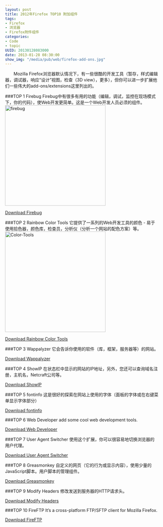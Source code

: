 ```yaml
--- 
layout: post
title: 2012年Firefox TOP10 附加组件
tags: 
- Firefox
- 浏览器
- Firefox附件组件
categories:
- Code
- topic 
UUID: 20130128083000
date: 2013-01-28 08:30:00
show_img: "/media/pub/web/firefox-add-ons.jpg"
---
```


　　Mozilla Firefox浏览器默认情况下，有一些很酷的开发工具（暂存，样式编辑器，调试器，响应“设计”视图，检查（3D view），更多），但你可以进一步扩展他们一些伟大的add-ons/extensions这里列出的。

###TOP 1 Firebug
Firebug中有很多有用的功能（编辑，调试，监控在现场模式下，你的代码），使Web开发更简单。这是一个Web开发人员必须的组件。
<a href="{{site.url}}/media/pub/web/firebug.gif" rel="prettyPhoto[{{page.UUID}}]" alt="firebug" >
<img src="{{site.url}}/media/pub/web/firebug.gif" width="330px"  alt="firebug" class="img-center" />
</a>

<a href="https://addons.mozilla.org/en-US/firefox/addon/firebug/" alt="Download Firebug" target="_bank">Download Firebug</a>

###TOP 2 Rainbow Color Tools
它提供了一系列的Web开发工具的颜色 - 易于使用拾色器，颜色库，检查员，分析仪（分析一个网站的配色方案）等。
<a href="{{site.url}}/media/pub/web/Color-Tools.png" alt="Color-Tools" rel="prettyPhoto[{{page.UUID}}]"> 
<img src="{{site.url}}/media/pub/web/Color-Tools.png" width="330px"  alt="Color-Tools" class="img-center" />
</a>

<a href="https://addons.mozilla.org/en-US/firefox/addon/rainbow-color-tools/" alt="Download Rainbow Color Tools" target="_bank">
Download Rainbow Color Tools</a>

###TOP 3 Wappalyzer
它会告诉你使用的软件（库，框架，服务器等）的网站。

<a href="https://addons.mozilla.org/en-US/firefox/addon/wappalyzer/" alt="Wappalyzer" target="_bank">Download Wappalyzer</a>

###TOP 4 ShowIP
在状态栏中显示的网站的IP地址，另外，您还可以查询域名注册，主机名，Netcraft公司等。

<a href="https://addons.mozilla.org/en-US/firefox/addon/showip/" alt="ShowIP" target="_bank">Download ShowIP</a>

###TOP 5 fontinfo
这是很好的探索在网站上使用的字体（面板的字体或在右键菜单显示字体部分）

<a href="https://addons.mozilla.org/en-US/firefox/addon/fontinfo/" alt="Download fontinfo" target="_bank">Download fontinfo</a>

###TOP 6 Web Developer
add some cool web development tools.

<a href="https://addons.mozilla.org/en-US/firefox/addon/web-developer/" alt="Web Developer" target="_bank" >Download Web Developer</a>

###TOP 7 User Agent Switcher
使用这个扩展，你可以很容易地切换浏览器的用户代理。

<a href="https://addons.mozilla.org/en-US/firefox/addon/user-agent-switcher/" alt="Download User Agent Switcher" target="_bank" >Download User Agent Switcher</a>

###TOP 8  Greasmonkey
自定义的网页（它的行为或显示内容），使用少量的JavaScript脚本。用户脚本的管理组件。

<a href="https://addons.mozilla.org/en-US/firefox/addon/greasemonkey/" target="_bank" alt="Download Greasmonkey">Download Greasmonkey</a>

###TOP 9 Modify Headers
修改发送到服务器的HTTP请求头。

<a href="https://addons.mozilla.org/en-US/firefox/addon/modify-headers/" alt="Download Modify Headers" target="_bank">Download Modify Headers</a>

###TOP 10 FireFTP
It’s a cross-platform FTP/SFTP client for Mozilla Firefox.

<a href="https://addons.mozilla.org/en-US/firefox/addon/fireftp/" alt="Download FireFTP" target="_bank">Download FireFTP</a>
